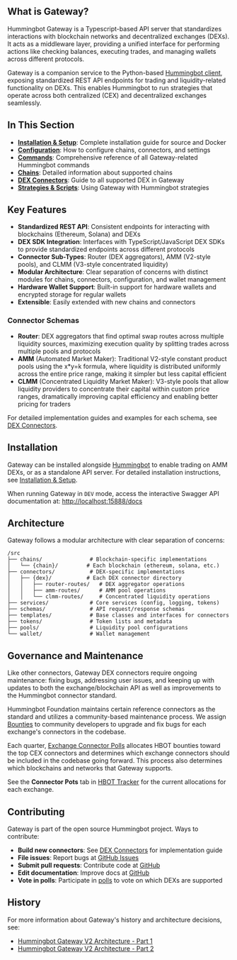 ## What is Gateway?

Hummingbot Gateway is a Typescript-based API server that standardizes interactions with blockchain networks and decentralized exchanges (DEXs). It acts as a middleware layer, providing a unified interface for performing actions like checking balances, executing trades, and managing wallets across different protocols.

Gateway is a companion service to the Python-based [Hummingbot client](https://github.com/hummingbot/hummingbot), exposing standardized REST API endpoints for trading and liquidity-related functionality on DEXs. This enables Hummingbot to run strategies that operate across both centralized (CEX) and decentralized exchanges seamlessly.

## In This Section

- **[Installation & Setup](installation.md)**: Complete installation guide for source and Docker
- **[Configuration](configuration.md)**: How to configure chains, connectors, and settings
- **[Commands](commands.md)**: Comprehensive reference of all Gateway-related Hummingbot commands
- **[Chains](chains.md)**: Detailed information about supported chains
- **[DEX Connectors](connectors.md)**: Guide to all supported DEX in Gateway
- **[Strategies & Scripts](strategies.md)**: Using Gateway with Hummingbot strategies

## Key Features

- **Standardized REST API**: Consistent endpoints for interacting with blockchains (Ethereum, Solana) and DEXs
- **DEX SDK Integration**: Interfaces with TypeScript/JavaScript DEX SDKs to provide standardized endpoints across different protocols
- **Connector Sub-Types**: Router (DEX aggregators), AMM (V2-style pools), and CLMM (V3-style concentrated liquidity)
- **Modular Architecture**: Clear separation of concerns with distinct modules for chains, connectors, configuration, and wallet management
- **Hardware Wallet Support**: Built-in support for hardware wallets and encrypted storage for regular wallets
- **Extensible**: Easily extended with new chains and connectors

### Connector Schemas

- **Router**: DEX aggregators that find optimal swap routes across multiple liquidity sources, maximizing execution quality by splitting trades across multiple pools and protocols
- **AMM** (Automated Market Maker): Traditional V2-style constant product pools using the x*y=k formula, where liquidity is distributed uniformly across the entire price range, making it simpler but less capital efficient
- **CLMM** (Concentrated Liquidity Market Maker): V3-style pools that allow liquidity providers to concentrate their capital within custom price ranges, dramatically improving capital efficiency and enabling better pricing for traders

For detailed implementation guides and examples for each schema, see [DEX Connectors](connectors.md).

## Installation

Gateway can be installed alongside [Hummingbot](https://github.com/hummingbot/hummingbot) to enable trading on AMM DEXs, or as a standalone API server. For detailed installation instructions, see [Installation & Setup](installation.md).

When running Gateway in `DEV` mode, access the interactive Swagger API documentation at: <http://localhost:15888/docs>

## Architecture

Gateway follows a modular architecture with clear separation of concerns:

```
/src
├── chains/               # Blockchain-specific implementations
│   └── {chain}/         # Each blockchain (ethereum, solana, etc.)
├── connectors/           # DEX-specific implementations
│   ├── {dex}/           # Each DEX connector directory
│   │   ├── router-routes/   # DEX aggregator operations
│   │   ├── amm-routes/      # AMM pool operations
│   │   └── clmm-routes/     # Concentrated liquidity operations
├── services/             # Core services (config, logging, tokens)
├── schemas/              # API request/response schemas
├── templates/            # Base classes and interfaces for connectors
├── tokens/               # Token lists and metadata
├── pools/                # Liquidity pool configurations
└── wallet/               # Wallet management
```

## Governance and Maintenance

Like other connectors, Gateway DEX connectors require ongoing maintenance: fixing bugs, addressing user issues, and keeping up with updates to both the exchange/blockchain API as well as improvements to the Hummingbot connector standard.

Hummingbot Foundation maintains certain reference connectors as the standard and utilizes a community-based maintenance process. We assign [Bounties](/bounties) to community developers to upgrade and fix bugs for each exchange's connectors in the codebase.

Each quarter, [Exchange Connector Polls](/governance/polls) allocates HBOT bounties toward the top CEX connectors and determines which exchange connectors should be included in the codebase going forward. This process also determines which blockchains and networks that Gateway supports.

See the **Connector Pots** tab in [HBOT Tracker](https://docs.google.com/spreadsheets/d/1UNAumPMnXfsghAAXrfKkPGRH9QlC8k7Cu1FGQVL1t0M/edit?usp=sharing) for the current allocations for each exchange.

## Contributing

Gateway is part of the open source Hummingbot project. Ways to contribute:

- **Build new connectors**: See [DEX Connectors](/developers/gateway-connectors/) for implementation guide
- **File issues**: Report bugs at [GitHub Issues](https://github.com/hummingbot/gateway/issues)
- **Submit pull requests**: Contribute code at [GitHub](https://github.com/hummingbot/gateway/pulls)
- **Edit documentation**: Improve docs at [GitHub](https://github.com/hummingbot/hummingbot-site/)
- **Vote in polls**: Participate in [polls](https://snapshot.org/#/hbot.eth) to vote on which DEXs are supported

## History

For more information about Gateway's history and architecture decisions, see:

* [Hummingbot Gateway V2 Architecture - Part 1](/blog/hummingbot-gateway-architecture---part-1/)
* [Hummingbot Gateway V2 Architecture - Part 2](/blog/hummingbot-gateway-architecture---part-2/)